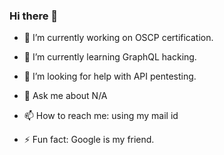 ### Hi there 👋

<!--
**th3G3nt13man/th3G3nt13man** is a ✨ _special_ ✨ repository because its `README.md` (this file) appears on your GitHub profile.


Here are some ideas to get you started:
-->

- 🔭 I’m currently working on OSCP certification.
- 🌱 I’m currently learning GraphQL hacking.

- 🤔 I’m looking for help with API pentesting.
- 💬 Ask me about N/A
- 📫 How to reach me: using my mail id 

- ⚡ Fun fact: Google is my friend.

